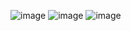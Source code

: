 ![image](https://github.com/kietu1114171042/KIET/assets/162247047/9f39f3b4-9a9f-47cd-beb7-4ca52535e47d)
![image](https://github.com/kietu1114171042/KIET/assets/162247047/5b7cb7b1-0656-4291-8155-4ccecdc2fb20)
![image](https://github.com/kietu1114171042/KIET/assets/162247047/38918718-1dd0-4f01-80e9-fb526168afe5)
